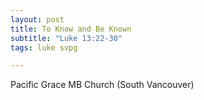 ```yaml
---
layout: post
title: To Know and Be Known
subtitle: "Luke 13:22-30"
tags: luke svpg

---
```

Pacific Grace MB Church (South Vancouver)
